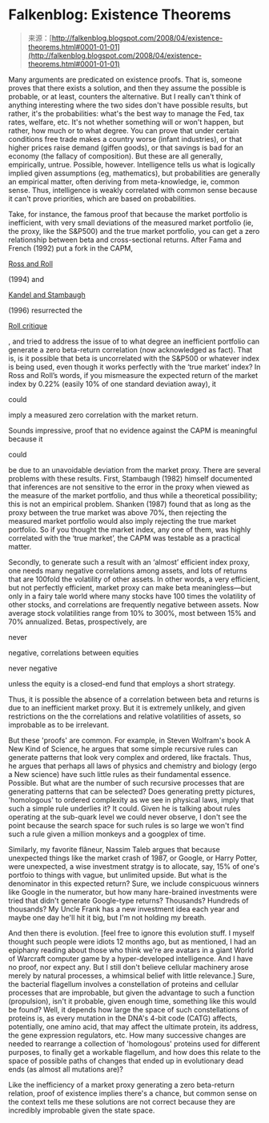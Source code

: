 <!--yml
category: 未分类
date: 2024-05-12 23:22:02
-->

# Falkenblog: Existence Theorems

> 来源：[http://falkenblog.blogspot.com/2008/04/existence-theorems.html#0001-01-01](http://falkenblog.blogspot.com/2008/04/existence-theorems.html#0001-01-01)

Many arguments are predicated on existence proofs. That is, someone proves that there exists a solution, and then they assume the possible is probable, or at least, counters the alternative. But I really can't think of anything interesting where the two sides don't have possible results, but rather, it's the probabilities: what's the best way to manage the Fed, tax rates, welfare, etc. It's not whether something will or won't happen, but rather, how much or to what degree. You can prove that under certain conditions free trade makes a country worse (infant industries), or that higher prices raise demand (giffen goods), or that savings is bad for an economy (the fallacy of composition). But these are all generally, empirically, untrue. Possible, however. Intelligence tells us what is logically implied given assumptions (eg, mathematics), but probabilities are generally an empirical matter, often deriving from meta-knowledge, ie, common sense. Thus, intelligence is weakly correlated with common sense because it can't prove priorities, which are based on probabilities.

Take, for instance, the famous proof that because the market portfolio is inefficient, with very small deviations of the measured market portfolio (ie, the proxy, like the S&P500) and the true market portfolio, you can get a zero relationship between beta and cross-sectional returns. After Fama and French (1992) put a fork in the CAPM,

[Ross and Roll](http://ideas.repec.org/a/bla/jfinan/v49y1994i1p101-21.html)

(1994) and

[Kandel and Stambaugh](http://ideas.repec.org/p/nbr/nberwo/4702.html)

(1996) resurrected the

[Roll critique](https://www.pwm.research.db.com/pwmgr/glossary/a_to_z_definition.jsp?188885)

, and tried to address the issue of to what degree an inefficient portfolio can generate a zero beta-return correlation (now acknowledged as fact). That is, is it possible that beta is uncorrelated with the S&P500 or whatever index is being used, even though it works perfectly with the ‘true market’ index? In Ross and Roll’s words, if you mismeasure the expected return of the market index by 0.22% (easily 10% of one standard deviation away), it

could

imply a measured zero correlation with the market return.

Sounds impressive, proof that no evidence against the CAPM is meaningful because it

could

be due to an unavoidable deviation from the market proxy. There are several problems with these results. First, Stambaugh (1982) himself documented that inferences are not sensitive to the error in the proxy when viewed as the measure of the market portfolio, and thus while a theoretical possibility; this is not an empirical problem. Shanken (1987) found that as long as the proxy between the true market was above 70%, then rejecting the measured market portfolio would also imply rejecting the true market portfolio. So if you thought the market index, any one of them, was highly correlated with the ‘true market’, the CAPM was testable as a practical matter.

Secondly, to generate such a result with an ‘almost’ efficient index proxy, one needs many negative correlations among assets, and lots of returns that are 100fold the volatility of other assets. In other words, a very efficient, but not perfectly efficient, market proxy can make beta meaningless—but only in a fairy tale world where many stocks have 100 times the volatility of other stocks, and correlations are frequently negative between assets. Now average stock volatilities range from 10% to 300%, most between 15% and 70% annualized. Betas, prospectively, are

never

negative, correlations between equities

never negative

unless the equity is a closed-end fund that employs a short strategy.

Thus, it is possible the absence of a correlation between beta and returns is due to an inefficient market proxy. But it is extremely unlikely, and given restrictions on the the correlations and relative volatilities of assets, so improbable as to be irrelevant.

But these 'proofs' are common. For example, in Steven Wolfram's book A New Kind of Science, he argues that some simple recursive rules can generate patterns that look very complex and ordered, like fractals. Thus, he argues that perhaps all laws of physics and chemistry and biology (ergo a New science) have such little rules as their fundamental essence. Possible. But what are the number of such recursive processes that are generating patterns that can be selected? Does generating pretty pictures, 'homologous' to ordered complexity as we see in physical laws, imply that such a simple rule underlies it? It could. Given he is talking about rules operating at the sub-quark level we could never observe, I don't see the point because the search space for such rules is so large we won't find such a rule given a million monkeys and a googplex of time.

Similarly, my favorite flâneur, Nassim Taleb argues that because unexpected things like the market crash of 1987, or Google, or Harry Potter, were unexpected, a wise investment stratgy is to allocate, say, 15% of one's portfoio to things with vague, but unlimited upside. But what is the denominator in this expected return? Sure, we include conspicuous winners like Google in the numerator, but how many hare-brained investments were tried that didn't generate Google-type returns? Thousands? Hundreds of thousands? My Uncle Frank has a new investment idea each year and maybe one day he'll hit it big, but I'm not holding my breath.

And then there is evolution. [feel free to ignore this evolution stuff. I myself thought such people were idiots 12 months ago, but as mentioned, I had an epiphany reading about those who think we're are avatars in a giant World of Warcraft computer game by a hyper-developed intelligence. And I have no proof, nor expect any. But I still don't believe cellular machinery arose merely by natural processes, a whimsical belief with little relevance.] Sure, the bacterial flagellum involves a constellation of proteins and cellular processes that are improbable, but given the advantage to such a function (propulsion), isn't it probable, given enough time, something like this would be found? Well, it depends how large the space of such constellations of proteins is, as every mutation in the DNA's 4-bit code (CATG) affects, potentially, one amino acid, that may affect the ultimate protein, its address, the gene expression regulators, etc. How many successive changes are needed to rearrange a collection of 'homologous' proteins used for different purposes, to finally get a workable flagellum, and how does this relate to the space of possible paths of changes that ended up in evolutionary dead ends (as almost all mutations are)?

Like the inefficiency of a market proxy generating a zero beta-return relation, proof of existence implies there's a chance, but common sense on the context tells me these solutions are not correct because they are incredibly improbable given the state space.